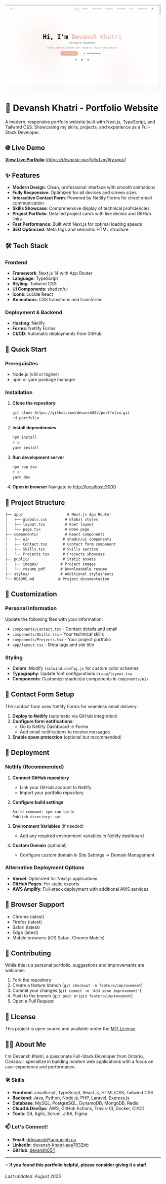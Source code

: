 ![image alt](https://github.com/devansh054/Personal_Portfolio/blob/e1e771b65417bde2e36d28c3d253db28bfe3a6ed/Devansh_Portfolio.jpg)

# 🚀 Devansh Khatri - Portfolio Website

A modern, responsive portfolio website built with Next.js, TypeScript, and Tailwind CSS. Showcasing my skills, projects, and experience as a Full-Stack Developer.

## 🌐 Live Demo

[**View Live Portfolio**](https://your-netlify-url.netlify.app) *(https://devansh-portfolio1.netlify.app/)*

## ✨ Features

- **Modern Design**: Clean, professional interface with smooth animations
- **Fully Responsive**: Optimized for all devices and screen sizes
- **Interactive Contact Form**: Powered by Netlify Forms for direct email communication
- **Skills Showcase**: Comprehensive display of technical proficiencies
- **Project Portfolio**: Detailed project cards with live demos and GitHub links
- **Fast Performance**: Built with Next.js for optimal loading speeds
- **SEO Optimized**: Meta tags and semantic HTML structure

## 🛠️ Tech Stack

### Frontend
- **Framework**: Next.js 14 with App Router
- **Language**: TypeScript
- **Styling**: Tailwind CSS
- **UI Components**: shadcn/ui
- **Icons**: Lucide React
- **Animations**: CSS transitions and transforms

### Deployment & Backend
- **Hosting**: Netlify
- **Forms**: Netlify Forms
- **CI/CD**: Automatic deployments from GitHub

## 🚀 Quick Start

### Prerequisites
- Node.js (v18 or higher)
- npm or yarn package manager

### Installation

1. **Clone the repository**
   ```bash
   git clone https://github.com/devansh054/portfolio.git
   cd portfolio
   ```

2. **Install dependencies**
   ```bash
   npm install
   # or
   yarn install
   ```

3. **Run development server**
   ```bash
   npm run dev
   # or
   yarn dev
   ```

4. **Open in browser**
   Navigate to [http://localhost:3000](http://localhost:3000)

## 📁 Project Structure

```
├── app/                    # Next.js App Router
│   ├── globals.css        # Global styles
│   ├── layout.tsx         # Root layout
│   └── page.tsx           # Home page
├── components/            # React components
│   ├── ui/               # shadcn/ui components
│   ├── Contact.tsx       # Contact form component
│   ├── Skills.tsx        # Skills section
│   └── Projects.tsx      # Projects showcase
├── public/               # Static assets
│   ├── images/          # Project images
│   └── resume.pdf       # Downloadable resume
├── styles/              # Additional stylesheets
└── README.md           # Project documentation
```

## 🎨 Customization

### Personal Information
Update the following files with your information:
- `components/Contact.tsx` - Contact details and email
- `components/Skills.tsx` - Your technical skills
- `components/Projects.tsx` - Your project portfolio
- `app/layout.tsx` - Meta tags and site title

### Styling
- **Colors**: Modify `tailwind.config.js` for custom color schemes
- **Typography**: Update font configurations in `app/layout.tsx`
- **Components**: Customize shadcn/ui components in `components/ui/`

## 📧 Contact Form Setup

The contact form uses Netlify Forms for seamless email delivery:

1. **Deploy to Netlify** (automatic via GitHub integration)
2. **Configure form notifications**:
   - Go to Netlify Dashboard → Forms
   - Add email notifications to receive messages
3. **Enable spam protection** (optional but recommended)

## 🚀 Deployment

### Netlify (Recommended)

1. **Connect GitHub repository**
   - Link your GitHub account to Netlify
   - Import your portfolio repository

2. **Configure build settings**
   ```
   Build command: npm run build
   Publish directory: out
   ```

3. **Environment Variables** (if needed)
   - Add any required environment variables in Netlify dashboard

4. **Custom Domain** (optional)
   - Configure custom domain in Site Settings → Domain Management

### Alternative Deployment Options

- **Vercel**: Optimized for Next.js applications
- **GitHub Pages**: For static exports
- **AWS Amplify**: Full-stack deployment with additional AWS services

## 📱 Browser Support

- Chrome (latest)
- Firefox (latest)
- Safari (latest)
- Edge (latest)
- Mobile browsers (iOS Safari, Chrome Mobile)

## 🤝 Contributing

While this is a personal portfolio, suggestions and improvements are welcome:

1. Fork the repository
2. Create a feature branch (`git checkout -b feature/improvement`)
3. Commit your changes (`git commit -m 'Add some improvement'`)
4. Push to the branch (`git push origin feature/improvement`)
5. Open a Pull Request

## 📄 License

This project is open source and available under the [MIT License](LICENSE).

## 👨‍💻 About Me

I'm Devansh Khatri, a passionate Full-Stack Developer from Ontario, Canada. I specialize in building modern web applications with a focus on user experience and performance.

### 🛠️ Skills
- **Frontend**: JavaScript, TypeScript, React.js, HTML/CSS, Tailwind CSS
- **Backend**: Java, Python, Node.js, PHP, Laravel, Express.js
- **Database**: MySQL, PostgreSQL, DynamoDB, MongoDB, Redis
- **Cloud & DevOps**: AWS, GitHub Actions, Travis-CI, Docker, CI/CD
- **Tools**: Git, Agile, Scrum, JIRA, Figma

### 📫 Let's Connect!
- **Email**: [ddevansh@uoguelph.ca](mailto:ddevansh@uoguelph.ca)
- **LinkedIn**: [devansh-khatri-aaa7832bb](https://linkedin.com/in/devansh-khatri-aaa7832bb)
- **GitHub**: [devansh054](https://github.com/devansh054)

---

⭐ **If you found this portfolio helpful, please consider giving it a star!**

*Last updated: August 2025*
